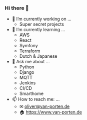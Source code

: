 ### Hi there 👋

<!--
**mcdeck/mcdeck** is a ✨ _special_ ✨ repository because its `README.md` (this file) appears on your GitHub profile.

Here are some ideas to get you started:

- 🔭 I’m currently working on ...
- 🌱 I’m currently learning ...
- 👯 I’m looking to collaborate on ...
- 🤔 I’m looking for help with ...
- 💬 Ask me about ...
- 📫 How to reach me: ...
- 😄 Pronouns: ...
- ⚡ Fun fact: ...
-->

- 🔭 I’m currently working on ...
  - Super secret projects
- 🌱 I’m currently learning ...
  - AWS
  - React
  - Symfony
  - Terraform
  - Dutch & Japanese
- 💬 Ask me about ...
  - Python
  - Django
  - MQTT
  - Jenkins
  - CI/CD
  - Smarthome
- 📫 How to reach me: ...
  - ✉ oliver@van-porten.de
  - 🏠 https://www.van-porten.de
